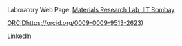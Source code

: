 Laboratory Web Page: [Materials Research Lab, IIT Bombay](https://www.me.iitb.ac.in/~a_jain/)

[ORCID](https://orcid.org/0009-0009-9513-2623)https://orcid.org/0009-0009-9513-2623)         

[LinkedIn](https://in.linkedin.com/in/nidheesh-virakante)

